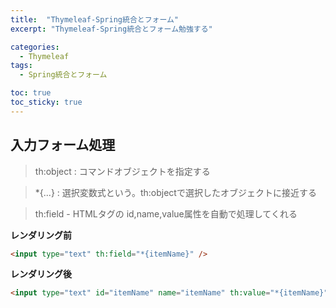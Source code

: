 ```yaml
---
title:  "Thymeleaf-Spring統合とフォーム"
excerpt: "Thymeleaf-Spring統合とフォーム勉強する"

categories:
  - Thymeleaf
tags:
  - Spring統合とフォーム

toc: true
toc_sticky: true
---
```


## 入力フォーム処理
> th:object : コマンドオブジェクトを指定する  

> *{...} : 選択変数式という。th:objectで選択したオブジェクトに接近する  

> th:field
    - HTMLタグの id,name,value属性を自動で処理してくれる  


**レンダリング前**
```html
<input type="text" th:field="*{itemName}" />
```
**レンダリング後**
```html
<input type="text" id="itemName" name="itemName" th:value="*{itemName}" />
```